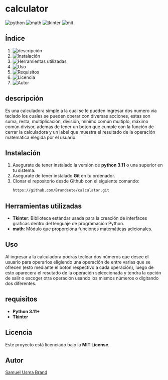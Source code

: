 # calculator
![python](https://img.shields.io/badge/python-3.8+-blue.svg) ![math](https://camo.githubusercontent.com/46550165c88cd7d4dc895766ce68e2dfb84a52ca3d7984a0b5811e9e0ec56d75/68747470733a2f2f696d672e736869656c64732e696f2f62616467652f6d6174682d6d6f64756c652d79656c6c6f77) ![tkinter](https://camo.githubusercontent.com/529bd4959ad4f55b5a6480d11b8f7ba9dda4e1d603d7ec2205d3fea51353fc71/68747470733a2f2f696d672e736869656c64732e696f2f62616467652f546b696e7465722d4755492d6f72616e6765) ![mit](https://camo.githubusercontent.com/1772b83ba8d9ec5b518bdf36370a27d2add70a677db9aed5909898e50fdee620/68747470733a2f2f696d672e736869656c64732e696f2f62616467652f4d49542d4c6963656e73652d626c7565)
## Índice 
1. ![descripción](#descripción)
2. ![Instalación](#instalación)
3. ![Herramientas utilizadas](#Herramientasutilizadas)
4. ![Uso](#Uso)
5. ![Requisitos](#Requisitos)
6. ![Licencia](#Licencia)
7. ![Autor](#Autor)

## descripción
Es una calculadora simple a la cual se le pueden ingresar dos numero via teclado los cuales se pueden operar con diversas acciones, estas son suma, resta, multiplicación, división, minimo común multiplo, máximo común divisor, ademas de tener un boton que cumple con la función de cerrar la calculadora y un label que muestra el resultado de la operación matematica elegida por el usuario.

## Instalación 
1. Asegurate de tener instalado la versión de **python 3.11** o una superior en tu sistema.
2. Asegurate de tener instalado **Git** en tu ordenador.
3. Clonar el repositorio desde Github con el siguiente comando:
     ```bash
     https://github.com/Brandsete/calculator.git

## Herramientas utilizadas
- **Tkinter**: Biblioteca estándar usada para la creación de interfaces graficas dentro del lenguaje de programación Python.
- **math**: Módulo que proporciona funciones matemáticas adicionales.

## Uso
Al ingresar a la calculadora podras teclear dos números que desee el usuario para operarlos eligiendo una operación de entre varias que se ofrecen (esto mediante el boton respectivo a cada operación), luego de esto aparecera el resutado de la operación seleccionada y tendra la opción de salir o escoger otra operación usando los mismos números o digitando dos diferentes.

## requisitos
- **Python 3.11+**
- **Tkinter**

## Licencia
Este proyecto está licenciado bajo la **MIT License**.

## Autor
[Samuel Usma Brand](https://github.com/Brandsete/calculator.git)
